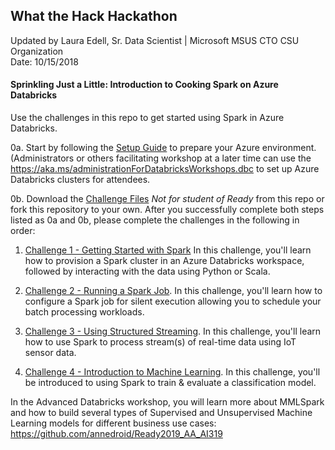 ## What the Hack Hackathon

Updated by Laura Edell, Sr. Data Scientist | Microsoft MSUS CTO CSU Organization
<br>Date: 10/15/2018

####  Sprinkling Just a Little: Introduction to Cooking Spark on Azure Databricks

Use the challenges in this repo to get started using Spark in Azure Databricks.

0a. Start by following the [Setup Guide](Student/Guides/Challenge0-SetupGuide.docx) to prepare your Azure environment. (Administrators or others facilitating workshop at a later time can use the https://aka.ms/administrationForDatabricksWorkshops.dbc to set up Azure Databricks clusters for attendees.

0b. Download the [Challenge Files](Host/Databricks_Challenges_updated.zip) *Not for student of Ready* from this repo or fork this repository to your own. After you successfully complete both steps listed as 0a and 0b, please complete the challenges in the following in order:

1. [Challenge 1 - Getting Started with Spark](Student/Guides/Challenge1-GettingStartedwithSpark.docx) In this challenge, you'll learn how to provision a Spark cluster in an Azure Databricks workspace, followed by interacting with the data using Python or Scala.

2. [Challenge 2 - Running a Spark Job](Student/Guides/Challenge2-RunningSparkJob.docx). In this challenge, you'll learn how to configure a Spark job for silent execution allowing you to schedule your batch processing workloads.

3. [Challenge 3 - Using Structured Streaming](Student/Guides/Challenge3-SparkStreaming.docx). In this challenge, you'll learn how to use Spark to process stream(s) of real-time data using IoT sensor data.

4. [Challenge 4 - Introduction to Machine Learning](Student/Guides/Challenge4-IntroductionSparkforMachineLearning.docx). In this challenge, you'll be introduced to using Spark to train &  evaluate a classification model.

In the Advanced Databricks workshop, you will learn more about MMLSpark and how to build several types of Supervised and Unsupervised Machine Learning models for different business use cases: https://github.com/annedroid/Ready2019_AA_AI319
